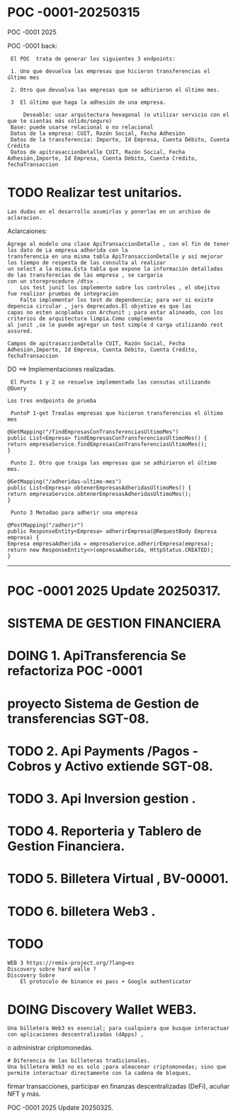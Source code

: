 # POC -0001-20250315

POC -0001  2025

POC -0001 back:

     El POC  trata de generar los siguientes 3 endpoints:
    
     1. Uno que devuelva las empresas que hicieron transferencias el último mes
     
     2. Otro que devuelva las empresas que se adhirieron el último mes.
    
     3  El último que haga la adhesión de una empresa.
    
         Deseable: usar arquitectura hexagonal (o utilizar servicio con el que te sientas más sólido/seguro)
     Base: puede usarse relacional o no relacional
     Datos de la empresa: CUIT, Razón Social, Fecha Adhesión
     Datos de la transferencia: Importe, Id Empresa, Cuenta Débito, Cuenta Crédito
     Datos de apitrasaccionDetalle CUIT, Razón Social, Fecha Adhesión,Importe, Id Empresa, Cuenta Débito, Cuenta Crédito, fechaTransaccion

# TODO Realizar test unitarios.

    Las dudas en el desarrollo asumirlas y ponerlas en un archivo de aclaracion.

Aclarcaiones:

    Agrege al modelo una clase ApiTransaccionDetalle , con el fin de tener los dato de La empresa adherida con la
    transferencia en una misma tabla ApiTransaccionDetalle y así mejorar los tiempo de respesta de las consulta al realizar
    un select a la misma.Esta tabla que expone la información detalladas de las transferecias de las empresa , se cargaria
    con un storeprocedure /dtsx .
        Los test junit los implemente sobre los controles , el obejitvo fue realizar pruebas de integración
        Falto implementar los test de dependencia; para ver si existe depencia circular , jars deprecados.El objetivo es que las
    capas no esten acopladas con Archunit ; para estar alineado, con los criterios de arquitectura limpia.Como complemento
    al junit ,se le puede agregar un test simple d carga utilizando rest assured.
    
    Campos de apitrasaccionDetalle CUIT, Razón Social, Fecha Adhesión,Importe, Id Empresa, Cuenta Débito, Cuenta Crédito,
    fechaTransaccion

DO ==> Implementaciones realizadas.

     El Punto 1 y 2 se resuelve implementado las consutas utilizando  @Query

    Los tres endpoints de prueba

     PuntoP 1-get Trealas empresas que hicieron transferencias el último mes

    @GetMapping("/findEmpresasConTransferenciasUltimoMes")
    public List<Empresa> findEmpresasConTransferenciasUltimoMes() {
    return empresaService.findEmpresasConTransferenciasUltimoMes();
    }

     Punto 2. Otro que traiga las empresas que se adhirieron el último mes.

    @GetMapping("/adheridas-ultimo-mes")
    public List<Empresa> obtenerEmpresasAdheridasUltimoMes() {
    return empresaService.obtenerEmpresasAdheridasUltimoMes();
    }

     Punto 3 Metodao para adherir una empresa

    @PostMapping("/adherir")
    public ResponseEntity<Empresa> adherirEmpresa(@RequestBody Empresa empresa) {
    Empresa empresaAdherida = empresaService.adherirEmpresa(empresa);
    return new ResponseEntity<>(empresaAdherida, HttpStatus.CREATED);
    }
--------------------------------------------------------------------------------------------------------------------------------------------------------------------------
# POC -0001 2025 Update 20250317.
# 
# SISTEMA DE GESTION FINANCIERA 
#
# DOING 1. ApiTransferencia Se refactoriza POC -0001 
# proyecto Sistema de Gestion de transferencias SGT-08.
# TODO  2. Api Payments /Pagos -Cobros y Activo extiende SGT-08.
# TODO  3. Api Inversion gestion .
# TODO  4. Reporteria y Tablero de Gestion Financiera.
# TODO  5. Billetera Virtual , BV-00001.
# TODO  6. billetera Web3 .

# TODO 
    WEB 3 https://remix-project.org/?lang=es
    Discovery sobre hard walle ? 
    Discovery Sobre 
        El protocolo de binance es pass + Google authenticator 

# DOING Discovery Wallet WEB3.

    Una billetera Web3 es esencial; para cualquiera que busque interactuar con aplicaciones descentralizadas (dApps) ,
o administrar criptomonedas. 

    # Diferencia de las billeteras tradicionales.
    Una billetera Web3 no es solo ;para almacenar criptomonedas; sino que permite interactuar directamente con la cadena de bloques,
firmar transacciones, participar en finanzas descentralizadas (DeFi), acuñar NFT y más.

POC -0001 2025 Update 20250325.